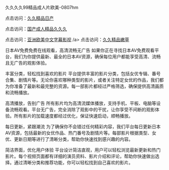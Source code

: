 久久久久99精品成人片欧美-0807hm

点击访问：<a href="https://heiliaoxqkkct.pages.dev">久久精品日产</a>

点击访问：<a href="https://bered.pages.dev/">国产成人精品久久久</a>

点击访问：<a href="https://heiliaoe8ajia.pages.dev">亚洲欧美中文字幕影视</a>
/a>
点击访问：<a href="https://vassv.pages.dev/">久久精品嫩草</a>


日本AV免费免费在线观看，高清流畅无广告
如果你正在寻找日本AV免费观看平台，我们为你提供最新、最全的日本AV资源，确保每位用户都能享受高清、流畅且无广告的观影体验。

丰富分类，轻松找到喜欢的影片
平台提供丰富的影片分类，包括女优专辑、番号合集、剧情片等。无论你喜欢哪种类型的影片，或者关注特定女优的作品，我们都为你准备了最新和最完整的资源。每一部影片都经过严格筛选，确保提供高清画质和流畅播放。

高清播放，告别广告
所有影片均为高清流媒体播放，支持手机、平板、电脑等设备流畅观看。平台无广告，完全消除了观影中的干扰，让你享受不间断的观影体验。所有影片的加载速度都经过优化，保证快速启动，顺畅播放。

每日更新，紧跟潮流
为了确保你不会错过任何精彩内容，我们平台每日更新日本AV资源，包括最新的女优作品、热门番号及剧情片等。每部影片根据类型、女优、更新日期等进行了清晰分类，帮助你快速找到感兴趣的内容。

简洁界面，优化用户体验
平台设计简洁直观，用户可以轻松浏览最新更新和热门影片。每个视频页面都有详细的演员资料、影片介绍和评论，帮助你快速做出选择。通过清晰分类和推荐功能，你可以轻松找到自己喜欢的影片。




<span style="display:none;">[Canonical link](）</span>
